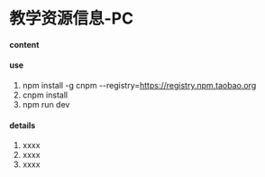 # 教学资源信息-PC


#### content


#### use

1.  npm install -g cnpm --registry=https://registry.npm.taobao.org
2.  cnpm install
3.  npm run dev

#### details

1.  xxxx
2.  xxxx
3.  xxxx



